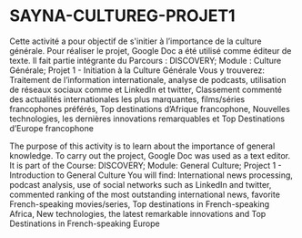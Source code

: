 # SAYNA-CULTUREG-PROJET1

Cette activité a pour objectif de s'initier à l’importance de la culture générale.
Pour réaliser le projet, Google Doc a été utilisé comme éditeur de texte. 
Il fait partie intégrante du Parcours : DISCOVERY; Module : Culture Générale; Projet 1 - Initiation à la Culture Générale
Vous y trouverez: Traitement de l’information internationale, analyse de podcasts, utilisation de réseaux sociaux comme et LinkedIn et twitter, Classement commenté des actualités internationales les plus marquantes, films/séries francophones préférés, Top destinations d’Afrique francophone, Nouvelles technologies, les dernières innovations remarquables et Top Destinations d’Europe francophone

The purpose of this activity is to learn about the importance of general knowledge.
To carry out the project, Google Doc was used as a text editor. 
It is part of the Course: DISCOVERY; Module: General Culture; Project 1 - Introduction to General Culture
You will find: International news processing, podcast analysis, use of social networks such as LinkedIn and twitter, commented ranking of the most outstanding international news, favorite French-speaking movies/series, Top destinations in French-speaking Africa, New technologies, the latest remarkable innovations and Top Destinations in French-speaking Europe
